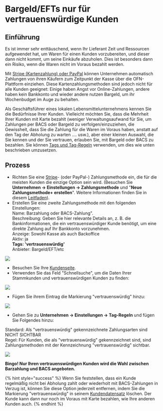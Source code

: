# Bargeld/EFTs nur für vertrauenswürdige Kunden

## Einführung

Es ist immer sehr enttäuschend, wenn Ihr Lieferant Zeit und Ressourcen aufgewendet hat, um Waren für einen Kunden vorzubereiten, und dieser dann nicht kommt, um seine Einkäufe abzuholen. Dies ist besonders dann ein Risiko, wenn die Waren nicht im Voraus bezahlt werden.

Mit [Stripe (Kartenzahlung) oder PayPal](../../basic-features/shopfront/payment-methods.md) können Unternehmen automatisch Zahlungen von ihren Käufern zum Zeitpunkt der Kasse über die OFN-Plattform einziehen. Diese Kartenzahlungsmethoden sind jedoch nicht für alle Kunden geeignet: Einige haben Angst vor Online-Zahlungen, andere haben kein Bankkonto und wieder andere nutzen Bargeld, um ihr Wochenbudget im Auge zu behalten.

Als Geschäftsführer eines lokalen Lebensmittelunternehmens kennen Sie die Bedürfnisse Ihrer Kunden. Vielleicht möchten Sie, dass die Mehrheit Ihrer Kunden mit Karte bezahlt (weniger Verwaltungsaufwand für Sie, um Zahlungen per BACS oder Bargeld zu verfolgen/einzuziehen, die Gewissheit, dass Sie die Zahlung für die Waren im Voraus haben, anstatt auf den Tag der Abholung zu warten .... usw.), aber einer kleinen Auswahl, die Sie kennen und der Sie vertrauen, erlauben Sie, mit Bargeld oder BACS zu bezahlen. Sie können [Tags und Tag-Regeln](../../basic-features/shopfront/customer-management-and-conditional-displays-prices/tags-and-tag-rules.md#zahlungsarten-anzeigen-ausblenden) verwenden, um dies wie unten beschrieben umzusetzen.

## Prozess

* Richten Sie eine [Stripe](../../basic-features/shopfront/payment-methods.md#stripe)- (oder PayPal-) Zahlungsmethode ein, die für die meisten Kunden die einzige Option sein wird. (Besuchen Sie **Unternehmen -> Einstellungen -> Zahlungsmethode** und "**Neue Zahlungsmethode+ erstellen**". Weitere Informationen finden Sie in diesem [Leitfaden](../../basic-features/shopfront/payment-methods.md)).
* Erstellen Sie eine zweite Zahlungsmethode mit den folgenden Einstellungen:\
  Name: Barzahlung oder BACS-Zahlung".\
  Beschreibung: Geben Sie hier relevante Details an, z. B. die Bankinformationen, die ein vertrauenswürdiger Kunde benötigt, um eine direkte Zahlung auf Ihr Bankkonto vorzunehmen.\
  Anzeige: Sowohl Kasse als auch Backoffice\
  Aktiv: ja\
  **Tags: 'vertrauenswürdig'**\
  Anbieter: Bargeld/EFT/etc

![](https://lh6.googleusercontent.com/jybdqQT\_WgpCQfNB6v6DCWrE\_iMN7og0wwK43P\_1H89CJknrwUuqtArffusumwVmjj9mMalf90DIfRG-3xFnnzPbiMT0EyjrxlakDAhzkvqHXxzyKmBsY7VynAYQgYCau-dsRyzC)

* Besuchen Sie Ihre [Kundenseite](https://app.openfoodswitzerland.ch/admin/customers).
* Verwenden Sie das Feld "Schnellsuche", um die Daten Ihrer Stammkunden und vertrauenswürdigen Kunden zu finden:

![](https://lh6.googleusercontent.com/DcRo1W18G7l7JKxuhHybJB4gIEzZWQIX-3kynCMX79RwtrKFpMR8b6SYI4uyoQjGOOlmrV1rv7oIbsYS55UkfeH1yfu4SJntTnO1vMPmwuTMljBhkX\_kRhYLiI5fKzKjxYBR\_uCO)

* Fügen Sie ihrem Eintrag die Markierung "vertrauenswürdig" hinzu:

![](../../.gitbook/assets/trustedcust.jpg)

* Gehen Sie zu **Unternehmen -> Einstellungen -> Tag-Regeln** und fügen Sie Folgendes hinzu:

Standard: Als "vertrauenswürdig" gekennzeichnete Zahlungsarten sind NICHT SICHTBAR\
Regel: Für Kunden, die als "vertrauenswürdig" gekennzeichnet sind, sind Zahlungsmethoden mit der Kennzeichnung "vertrauenswürdig" sichtbar.

![](../../.gitbook/assets/trustedtags.jpg)

**Bingo! Nur Ihren vertrauenswürdigen Kunden wird die Wahl zwischen Barzahlung und BACS angeboten.**

{% hint style="success" %}
Wenn Sie feststellen, dass ein Kunde regelmäßig nicht bei Abholung zahlt oder wiederholt mit BACS-Zahlungen in Verzug ist, können Sie diese Option jederzeit entfernen, indem Sie die Markierung "vertrauenswürdig" in seinem [Kundendatensatz](https://app.openfoodswitzerland.ch/admin/customers) löschen. Der Kunde kann dann nur noch im Voraus mit Karte bezahlen, wie Ihre anderen Kunden auch.
{% endhint %}
